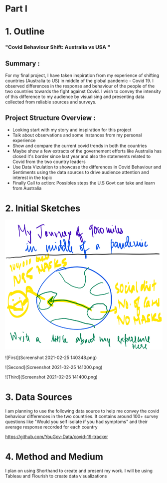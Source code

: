 # Part I 


# 1. Outline

### "Covid Behaviour Shift: Australia vs USA "

## Summary :
For my final project, I have taken inspiration from my experience of shifting countries (Australia to US) in middle of the global pandemic - Covid 19. I observed differences in 
the response and behaviour of the people of the two countries towards the fight against Covid. I wish to convey the intensity of this difference to my audience by visualising and presenting data collected from reliable sources and surveys.

## Project Structure Overview :
- Looking start with my story and inspiration for this project
- Talk about observations and some instances from my personal experience 
- Show and compare the current covid trends in both the countries
- Maybe show a few extracts of the governement efforts like Australia has closed it's border since last year and also the statements related to Covid from the two country leaders
- Use Data Vizulation to showcase the differences in Covid Behaviour and Sentiments using the data sources to drive audience attention and interest in the topic
- Finally Call to action: Possibles steps the U.S Govt can take and learn from Australia


# 2. Initial Sketches

![OECD-Viz](Project11.png)

![First](Screenshot 2021-02-25 140348.png)

![Second](Screenshot 2021-02-25 141000.png)

![Third](Screenshot 2021-02-25 141400.png)


# 3. Data Sources
I am planning to use the following data source to help me convey the covid behaviour differences in the two countries. It contains around 100+ survey questions like "Would you self isolate if you had symptoms" and their average response recorded for each country

https://github.com/YouGov-Data/covid-19-tracker
  
  
# 4. Method and Medium

I plan on using Shorthand to create and present my work. I will be using Tableau and Flourish to create data visualizations
  
